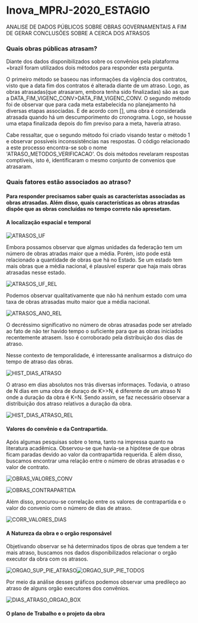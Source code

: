 # Inova_MPRJ-2020_ESTAGIO
ANALISE DE DADOS PÚBLICOS SOBRE OBRAS GOVERNAMENTAIS A FIM DE GERAR CONCLUSÕES SOBRE A CERCA DOS ATRASOS

### Quais obras públicas atrasam?
Diante dos dados disponibilizados sobre os convênios pela plataforma +brazil foram utilizados dois métodos para responder esta pergunta. 
   
   O primeiro método se baseou nas informações da vigência dos contratos, visto que a data fim dos contratos é alterada diante de um atraso. Logo, as obras atrasadas(que atrasaram, embora tenha sido finalizadas) são as que a DATA_FIM_VIGENC_CONV>DATA_FIM_VIGENC_CONV.
  O segundo método foi de observar que para cada meta estabelecida no planejamento há diversas etapas associadas. E de acordo com [], uma obra é considerada atrasada quando há um descumporimento do cronograma. Logo, se housse uma etapa finalizada depois do fim previso para a meta, haveria atraso. 
  
  Cabe ressaltar, que o segundo método foi criado visando testar o método 1 e observar possíveis inconssistências nas respostas.
O código relacionado a este processo encontra-se sob o nome 'ATRASO_METODOS_VERIFICACAO'. Os dois métodos revelaram respostas comptíveis, isto é, identificaram o mesmo conjunto de convenios que atrasaram.

### Quais fatores estão associados ao atraso?
#### Para responder precisamos saber quais as característas associadas as obras atrasadas. Além disso, quais características as obras atrasdas dispõe que as obras concluídas no tempo correto não apresetam.
#### A localização espacial e temporal
![ATRASOS_UF](https://github.com/estevanmendes/Inova_MPRJ-2020_ESTAGIO/blob/master/img/OBRAS_ATRASADO_POR_UF.png)

Embora possamos observar que algmas unidades da federação tem um número de obras atradas maior que a média. Porém, isto pode está relacionado a quantidade de obras que há no Estado. Se um estado tem mais obras que a média nacional, é plausível esperar que haja mais obras atrasadas nesse estado.

![ATRASOS_UF_REL](https://github.com/estevanmendes/Inova_MPRJ-2020_ESTAGIO/blob/master/img/OBRAS_ATRASADO_REL_POR_UF.png)

Podemos observar qualitativamente que não há nenhum estado com uma taxa de obras atrasadas muito maior que a média nacional.

![ATRASOS_ANO_REL](https://github.com/estevanmendes/Inova_MPRJ-2020_ESTAGIO/blob/master/img/OBRAS_ATRASADO_REL_POR_ANO.png)

O decréssimo significativo no número de obras atrasadas pode ser atrelado ao fato de não ter havido tempo o suficiente para que as obras iniciados recentemente atrasem. Isso é corroborado pela distribuição dos dias de atraso.

Nesse contexto de temporalidade, é interessante analisarmos a distruiço do tempo de atraso das obras. 

![HIST_DIAS_ATRASO](https://github.com/estevanmendes/Inova_MPRJ-2020_ESTAGIO/blob/master/img/HISTOGRAMA_DIAS_ATRASADOS.png)

O atraso em dias absolutos nos trás diversas informaçes. Todavia, o atraso de N dias em uma obra de duraço de K>>N, é diferente de um atraso N onde a duração da obra é K=N. Sendo assim, se faz necessário observar a distribuição dos atraso relativos a duração da obra.

![HIST_DIAS_ATRASO_REL](https://github.com/estevanmendes/Inova_MPRJ-2020_ESTAGIO/blob/master/img/HISTOGRAMA_DIAS_ATRASADO_REL.png)

#### Valores do convênio e da Contrapartida.
Após algumas pesquisas sobre o tema, tanto na impressa quanto na literatura acadêmica. Observou-se que havia-se a hipótese de que obras ficam paradas devido ao valor da contrapartida requerida. E além disso, buscamos encontrar uma relação entre o número de obras atrasadas e o valor de contrato.

![OBRAS_VALORES_CONV](https://github.com/estevanmendes/Inova_MPRJ-2020_ESTAGIO/blob/master/img/HIST_OBRAS_TODOS_VALORES_CONV.png)

![OBRAS_CONTRAPARTIDA](https://github.com/estevanmendes/Inova_MPRJ-2020_ESTAGIO/blob/master/img/HIST_CONTRAPARTIDA_CONV.png)

Além disso, procurou-se correlação entre os valores de contrapartida e o valor do convenio com o número de dias de atraso.

![CORR_VALORES_DIAS](https://github.com/estevanmendes/Inova_MPRJ-2020_ESTAGIO/blob/master/img/CORRELACAO_VALOR_DIAS_ATRASO.png)

#### A Natureza da obra e o orgão responsável
Objetivando observar se há determinados tipos de obras que tendem a ter mais atraso, buscamos nos dados disponibilizados relacionar o orgão executor da obra com os atrasos.

![ORGAO_SUP_PIE_ATRASO](https://github.com/estevanmendes/Inova_MPRJ-2020_ESTAGIO/blob/master/img/RELA%C3%87%C3%82O_ORGAO_EXECUTOR_OBRAS_ATRASADAS_PIE.png)![ORGAO_SUP_PIE_TODOS](https://github.com/estevanmendes/Inova_MPRJ-2020_ESTAGIO/blob/master/img/RELA%C3%87%C3%82O_ORGAO_EXECUTOR_OBRAS_TODAS_PIE.png)

Por meio da análise desses gráficos podemos observar uma predileço ao atraso de alguns orgão executores dos convênios.

![DIAS_ATRASO_ORGAO_BOX](https://github.com/estevanmendes/Inova_MPRJ-2020_ESTAGIO/blob/master/img/DIAS_DE_ATRASO_ORGAO_EXECUTOR_BOXPLOT.png)


#### O plano de Trabalho e o projeto da obra
